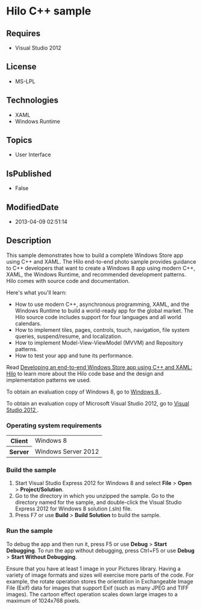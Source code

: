 # Hilo C++ sample
## Requires
* Visual Studio 2012
## License
* MS-LPL
## Technologies
* XAML
* Windows Runtime
## Topics
* User Interface
## IsPublished
* False
## ModifiedDate
* 2013-04-09 02:51:14
## Description

<div id="mainSection">
<p><a href="http://go.microsoft.com/fwlink/p/?linkid=259136"></a>This sample demonstrates how to build a complete Windows Store app using C&#43;&#43; and XAML. The Hilo end-to-end photo sample provides guidance to C&#43;&#43; developers that want to create a Windows 8 app
 using modern C&#43;&#43;, XAML, the Windows Runtime, and recommended development patterns. Hilo comes with source code and documentation.
</p>
<p>Here's what you'll learn: </p>
<ul>
<li>How to use modern C&#43;&#43;, asynchronous programming, XAML, and the Windows Runtime to build a world-ready app for the global market. The Hilo source code includes support for four languages and all world calendars.
</li><li>How to implement tiles, pages, controls, touch, navigation, file system queries, suspend/resume, and localization.
</li><li>How to implement Model-View-ViewModel (MVVM) and Repository patterns. </li><li>How to test your app and tune its performance. </li></ul>
<p></p>
<p>Read <a href="http://go.microsoft.com/fwlink/?linkid=266430">Developing an end-to-end Windows Store app using C&#43;&#43; and XAML: Hilo</a> to learn more about the Hilo code base and the design and implementation patterns we used.</p>
<p>To obtain an evaluation copy of Windows&nbsp;8, go to <a href="http://go.microsoft.com/fwlink/p/?linkid=241655">
Windows&nbsp;8 </a>. </p>
<p>To obtain an evaluation copy of Microsoft Visual Studio&nbsp;2012, go to <a href="http://go.microsoft.com/fwlink/p/?linkid=241656">
Visual Studio&nbsp;2012 </a>. </p>
<h3>Operating system requirements</h3>
<table>
<tbody>
<tr>
<th>Client</th>
<td><dt>Windows&nbsp;8 </dt></td>
</tr>
<tr>
<th>Server</th>
<td><dt>Windows Server&nbsp;2012 </dt></td>
</tr>
</tbody>
</table>
<h3>Build the sample</h3>
<ol>
<li>Start Visual Studio Express&nbsp;2012 for Windows&nbsp;8 and select <b>File</b> &gt; <b>
Open</b> &gt; <b>Project/Solution</b>. </li><li>Go to the directory in which you unzipped the sample. Go to the directory named for the sample, and double-click the Visual Studio Express&nbsp;2012 for Windows&nbsp;8 solution (.sln) file.
</li><li>Press F7 or use <b>Build</b> &gt; <b>Build Solution</b> to build the sample. </li></ol>
<h3>Run the sample</h3>
<p>To debug the app and then run it, press F5 or use <b>Debug</b> &gt; <b>Start Debugging</b>. To run the app without debugging, press Ctrl&#43;F5 or use
<b>Debug</b> &gt; <b>Start Without Debugging</b>. </p>
<p>Ensure that you have at least 1 image in your Pictures library. Having a variety of image formats and sizes will exercise more parts of the code. For example, the rotate operation stores the orientation in Exchangeable Image File (Exif) data for images that
 support Exif (such as many JPEG and TIFF images). The cartoon effect operation scales down large images to a maximum of 1024x768 pixels.
</p>
</div>
